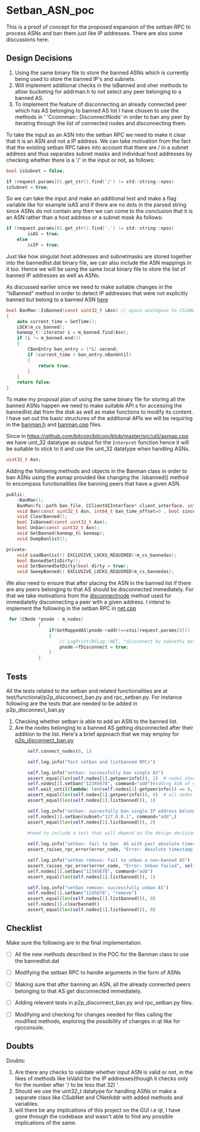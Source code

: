 # Setban_ASN_poc

This is a proof of concept for the proposed expansion of the setban RPC to process ASNs and ban them just like IP addresses. There are also some discussions here.

Design Decisions
---
1. Using the same binary file to store the banned ASNs which is currently being used to store the banned IP's and subnets.
2. Will implement additional checks in the IsBanned and oher methods to allow bucketing for addrman.h to not select any peer belonging to a banned AS.
3. To implement the feature of disconnecting an already connected peer which has AS belonging to banned AS list I have chosen to use the methods in '   'Cconnman:: DisconnectNode' in order to ban any peer by iterating through the list of connected nodes and disconnecting them.

To take the input as an ASN into the setban RPC we need to make it clear that it is an ASN and not a IP address.
We can take motivation from the fact that the existing setban RPC takes into account that there are / in a subnet address and thus separates subnet masks and individual host addresses by checking whether there is a '/' in the input or not, as follows:

```C
bool isSubnet = false;

if (request.params[0].get_str().find('/') != std::string::npos)
isSubnet = true;
```

So we can take the input and make an additional test and make a flag variable like for example isAS and if there are no dots in the parsed string since ASNs do not contain any then we can come to the conclusion that it is an ASN rather than a host address or a subnet mask
As follows:


```C
if (request.params[0].get_str().find('.') != std::string::npos)
        isAS = true;
    else
        isIP = true;
```
Just like how singulat host addresses and subnetmasks are stored together into the bannedlist.dat binary file, we can also include the ASN mappings in it too. Hence we will be using the same local binary file to store the list of banned IP addresses as well as ASNs.

As discussed earlier since we need to make suitable changes in the “IsBanned" method in order to detect IP addresses that were not explicitly banned but belong to a banned ASN [here](https://github.com/arnabnandikgp/setban_ASN_poc/blob/main/banman.cpp#L55)

```C
bool BanMan::IsBanned(const uint32_t &Asn) // again analogous to CSubNet object implementation
{
    auto current_time = GetTime();
    LOCK(m_cs_banned);
    banmap_t::iterator i = m_banned.find(Asn);
    if (i != m_banned.end())
    {
        CBanEntry ban_entry = (*i).second;
        if (current_time < ban_entry.nBanUntil)
        {
            return true;
        }
    }
    return false;
}

```

To make my proposal plan of using the same binary  file for storing all the banned ASNs happen we need to make suitable API s for accessing the bannedlist.dat from the disk as well as make functions to modify its content. I have set out the basic structures of the additional APIs we will be requiring in the [banman.h](https://github.com/arnabnandikgp/setban_ASN_poc/blob/main/banman.h) and [banman.cpp](https://github.com/arnabnandikgp/setban_ASN_poc/blob/main/banman.cpp) files.

Since in https://github.com/bitcoin/bitcoin/blob/master/src/util/asmap.cpp we have uint_32 datatype as output for the `Interpret` function hence it will be suitable to stick to it and use the uint_32 datatype when handling ASNs.
```C
uint32_t Asn;
```

Adding the following methods and objects in the Banman class in order to ban ASNs using the asmap provided like changing the .Isbanned() method to encompass functionalities like banning peers that have a given ASN.

```C
public:
    ~BanMan();
    BanMan(fs::path ban_file, CClientUIInterface* client_interface, int64_t default_ban_time);
    void Ban(const uint32_t Asn, int64_t ban_time_offset=0 , bool since_unix_epoch = false);
    void ClearBanned();
    bool IsBanned(const uint32_t Asn);
    bool Unban(const uint32_t Asn);
    void GetBanned(banmap_t& banmap);
    void DumpBanlist();

private:
    void LoadBanlist() EXCLUSIVE_LOCKS_REQUIRED(!m_cs_bannedas);
    bool BannedSetIsDirty();
    void SetBannedSetDirty(bool dirty = true);
    void SweepBanned() EXCLUSIVE_LOCKS_REQUIRED(m_cs_bannedas);
```

We also need to  ensure that after placing the ASN in the banned list if there are any peers belonging to that AS should be disconnected immediately.
For that we take motivations from the [disconnectnode](https://doxygen.bitcoincore.org/net_8cpp_source.html#l02853) method used for immediatetly disconnecting a peer with a given address. I intend to implement the following in the setban RPC in [net.cpp](https://github.com/arnabnandikgp/setban_ASN_poc/blob/main/net.cpp#L111)

```C
 for (CNode *pnode : m_nodes)
            {
                if(GetMappedAS(pnode->addr)==stoi(request.params[0]))
                {
                    // LogPrint(BCLog::NET, "disconnect by subnet%s matched peer=%d; disconnecting\n", (fLogIPs ? strprintf("=%s", subnet.ToString()) : ""), pnode->GetId());
                    pnode->fDisconnect = true;
                }
            }
```
Tests
---
All the tests related to the setban and related functionalities are at test/functional/p2p_disconnect_ban.py and rpc_setban.py.
For instance following are the tests that are needed to be added in p2p_disconnect_ban.py
1. Checking whether setban is able to add an ASN to the banned list.
2. Are the nodes belonging to a banned AS getting disconnected after their addition to the list.
Here's a brief approach that we may employ for [p2p_disconnect_ban.py](https://github.com/arnabnandikgp/setban_ASN_poc/blob/main/p2p_disconnect_ban.py)
```python
        self.connect_nodes(0, 1)  

        self.log.info("Test setban and listbanned RPCs")

        self.log.info("setban: successfully ban single AS")
        assert_equal(len(self.nodes[1].getpeerinfo()), 2)  # node1 should have 2 connections to node0 at this point
        self.nodes[1].setban("12345678", command="add")#adding ASN of node0
        self.wait_until(lambda: len(self.nodes[1].getpeerinfo()) == 0, timeout=10)
        assert_equal(len(self.nodes[1].getpeerinfo()), 0)  # all nodes must be disconnected at this point
        assert_equal(len(self.nodes[1].listbanned()), 1)

        self.log.info("setban: succesfully ban single IP address belonging to a banned AS")
        self.nodes[1].setban(subnet="127.0.0.1", command="add",)
        assert_equal(len(self.nodes[1].listbanned()), 2)
        
        #need to include a test that will depend on the design decisions made during the project of whether to ban an IP while it's AS is already banned.

        self.log.info("setban: fail to ban  AS with past absolute timestamp")
        assert_raises_rpc_error(error_code, "Error: Absolute timestamp is in the past", self.nodes[1].setban, "12345678", "add", 123, True)

        self.log.info("setban remove: fail to unban a non-banned AS")
        assert_raises_rpc_error(error_code, "Error: Unban failed", self.nodes[1].setban, "1245668", "remove")
        self.nodes[1].setban("12345678", command="add")
        assert_equal(len(self.nodes[1].listbanned()), 1)

        self.log.info("setban remove: successfully unban AS")
        self.nodes[1].setban("1245678", "remove")
        assert_equal(len(self.nodes[1].listbanned()), 0)
        self.nodes[1].clearbanned()
        assert_equal(len(self.nodes[1].listbanned()), 0)
```




Checklist
---
Make sure the following are in the final implementation.  
- [ ] All the new methods described in the POC for the Banman class to use the bannedlist.dat
- [ ] Modifying the setban RPC to handle arguments in the form of ASNs
- [ ] Making sure that after banning an ASN, all the already connected peers belonging to that AS get disconnected immediately.
- [ ] Adding relevent tests in p2p_disconnect_ban.py and rpc_setban.py files.
- [ ] Modifying and checking for changes needed for files calling the modified methods, exploring the possibility of changes in qt like for rpcconsole.


Doubts
---
Doubts:
1. Are there any checks to validate whether input ASN is valid or not, in the likes of methods like IsValid for the IP addresses(though it checks only for the number after '/ to be less that 32) '.
2. Should we use the uint32_t datatype for handling ASNs or make a separate class like CSubNet and CNetAddr with added methods and variables.
3. will there be any implications of this project on the GUI i.e qt, I have gone through the codebase and wasn't able to find any possible implications of the same.
